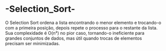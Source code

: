 # -Selection_Sort-
O Selection Sort ordena a lista encontrando o menor elemento e trocando-o com a primeira posição, depois repete o processo para o restante da lista. Sua complexidade é O(n²) no pior caso, tornando-o ineficiente para grandes conjuntos de dados, mas útil quando trocas de elementos precisam ser minimizadas.
